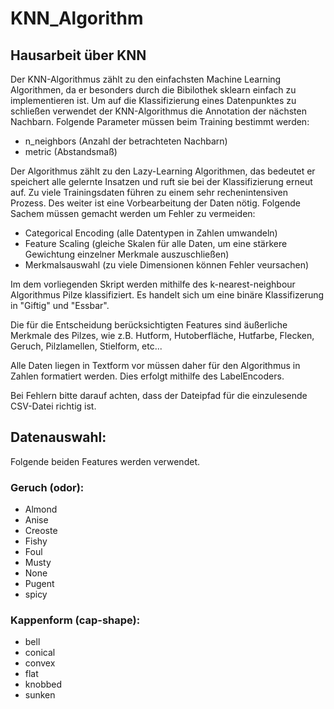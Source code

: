 # KNN_Algorithm
## Hausarbeit über KNN
Der KNN-Algorithmus zählt zu den einfachsten Machine Learning Algorithmen, da er besonders durch die Bibilothek sklearn einfach zu implementieren ist. Um auf die Klassifizierung eines Datenpunktes zu schließen verwendet der KNN-Algorithmus die Annotation der nächsten Nachbarn. Folgende Parameter müssen beim Training bestimmt werden:
- n_neighbors (Anzahl der betrachteten Nachbarn)
- metric (Abstandsmaß)

Der Algorithmus zählt zu den Lazy-Learning Algorithmen, das bedeutet er speichert alle gelernte Insatzen und ruft sie bei der Klassifizierung erneut auf. Zu viele Trainingsdaten führen zu einem sehr rechenintensiven Prozess. Des weiter ist eine Vorbearbeitung der Daten nötig. Folgende Sachem müssen gemacht werden um Fehler zu vermeiden:
- Categorical Encoding (alle Datentypen in Zahlen umwandeln)
- Feature Scaling (gleiche Skalen für alle Daten, um eine stärkere Gewichtung einzelner Merkmale auszuschließen)
- Merkmalsauswahl (zu viele Dimensionen können Fehler veursachen)


Im dem vorliegenden Skript werden mithilfe des k-nearest-neighbour Algorithmus Pilze klassifiziert. Es handelt sich um eine binäre Klassifizerung in "Giftig" und "Essbar".

Die für die Entscheidung berücksichtigten Features sind äußerliche Merkmale des Pilzes, wie z.B. Hutform, Hutoberfläche, Hutfarbe, Flecken, Geruch, Pilzlamellen, Stielform, etc...

Alle Daten liegen in Textform vor müssen daher für den Algorithmus in Zahlen formatiert werden. Dies erfolgt mithilfe des LabelEncoders.

Bei Fehlern bitte darauf achten, dass der Dateipfad für die einzulesende CSV-Datei richtig ist.

## Datenauswahl:
Folgende beiden Features werden verwendet.

### Geruch (odor):
- Almond
- Anise
- Creoste
- Fishy
- Foul
- Musty
- None
- Pugent
- spicy

### Kappenform (cap-shape):
- bell
- conical
- convex
- flat
- knobbed
- sunken